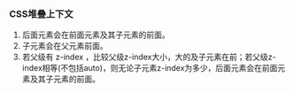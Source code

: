 ### CSS堆叠上下文

1. 后面元素会在前面元素及其子元素的前面。
2. 子元素会在父元素前面。
3. 若父级有 z-index ，比较父级z-index大小，大的及子元素在前；若父级z-index相等(不包括auto)，则无论子元素z-index为多少，后面元素会在前面元素及其子元素的前面。